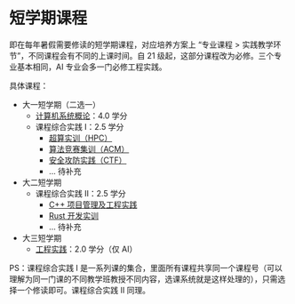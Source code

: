 # 短学期课程

即在每年暑假需要修读的短学期课程，对应培养方案上 “专业课程 > 实践教学环节”，不同课程会有不同的上课时间。自 21 级起，这部分课程改为必修。三个专业基本相同，AI 专业会多一门必修工程实践。

具体课程：

- 大一短学期（二选一）
    - [计算机系统概论](ics/)：4.0 学分
    - 课程综合实践 Ⅰ：2.5 学分
        - [超算实训（HPC）](hpc/)
        - [算法竞赛集训（ACM）](acm/)
        - [安全攻防实践（CTF）](ctf/)
        - ... 待补充
- 大二短学期
    - 课程综合实践 Ⅱ：2.5 学分
        - [C++ 项目管理及工程实践](cpp_project/)
        - [Rust 开发实训](rust/)
        - ... 待补充
- 大三短学期
    - [工程实践](engineering_practice/)：2.0 学分（仅 AI）

PS：课程综合实践 Ⅰ 是一系列课的集合，里面所有课程共享同一个课程号（可以理解为同一门课的不同教学班教授不同内容，选课系统就是这样处理的），只需选择一个修读即可。课程综合实践 Ⅱ 同理。

